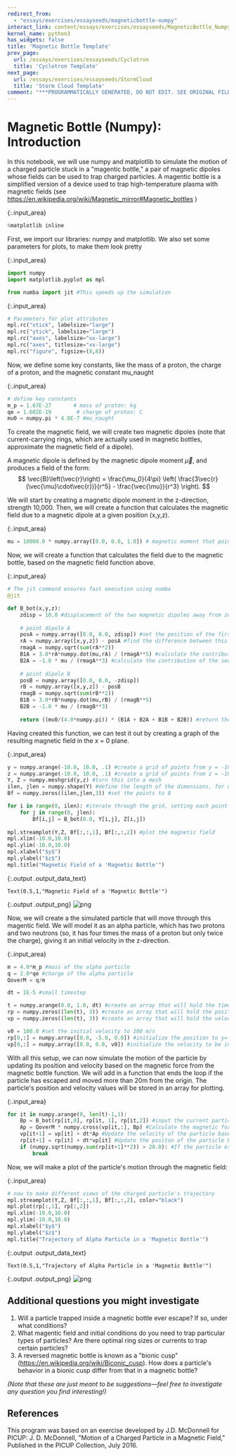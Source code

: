 ```yaml
---
redirect_from:
  - "essays/exercises/essayseeds/magneticbottle-numpy"
interact_link: content/essays/exercises/essayseeds/MagneticBottle_Numpy.ipynb
kernel_name: python3
has_widgets: false
title: 'Magnetic Bottle Template'
prev_page:
  url: /essays/exercises/essayseeds/Cyclotron
  title: 'Cyclotron Template'
next_page:
  url: /essays/exercises/essayseeds/StormCloud
  title: 'Storm Cloud Template'
comment: "***PROGRAMMATICALLY GENERATED, DO NOT EDIT. SEE ORIGINAL FILES IN /content***"
---
```


# Magnetic Bottle (Numpy): Introduction

In this notebook, we will use numpy and matplotlib to simulate the motion of a charged particle stuck in a "magentic bottle," a pair of magnetic dipoles whose fields can be used to trap charged particles. A magentic bottle is a simplified version of a device used to trap high-temperature plasma with magnetic fields (see https://en.wikipedia.org/wiki/Magnetic_mirror#Magnetic_bottles )



{:.input_area}
```python
%matplotlib inline
```


First, we import our libraries: numpy and matplotlib. We also set some parameters for plots, to make them look pretty



{:.input_area}
```python
import numpy
import matplotlib.pyplot as mpl

from numba import jit #This speeds up the simulation
```




{:.input_area}
```python
# Parameters for plot attributes
mpl.rc("xtick", labelsize="large")
mpl.rc("ytick", labelsize="large")
mpl.rc("axes", labelsize="xx-large")
mpl.rc("axes", titlesize="xx-large")
mpl.rc("figure", figsize=(8,8))
```


Now, we define some key constants, like the mass of a proton, the charge of a proton, and the magnetic constant mu_naught



{:.input_area}
```python
# define key constants
m_p = 1.67E-27       # mass of proton: kg
qe = 1.602E-19        # charge of proton: C
mu0 = numpy.pi * 4.0E-7 #mu_naught
```


To create the magnetic field, we will create two magnetic dipoles (note that current-carrying rings, which are actually used in magnetic bottles, approximate the magnetic field of a dipole). 

A magnetic dipole is defined by the magnetic dipole moment $\vec{\mu}$, and produces a field of the form:
$$ \vec{B}\left(\vec{r}\right) = \frac{\mu_0}{4\pi} \left( \frac{3\vec{r}(\vec{\mu}\cdot\vec{r})}{r^5} - \frac{\vec{\mu}}{r^3} \right).  $$

We will start by creating a magnetic dipole moment in the z-direction, strength 10,000. Then, we will create a function that calculates the magnetic field due to a magnetic dipole at a given position (x,y,z).



{:.input_area}
```python
mu = 10000.0 * numpy.array([0.0, 0.0, 1.0]) # magnetic moment that points in the z direction
```


Now, we will create a function that calculates the field due to the magnetic bottle, based on the magnetic field function above.



{:.input_area}
```python
# The jit command ensures fast execution using numba
@jit

def B_bot(x,y,z):
    zdisp = 10.0 #displacement of the two magnetic dipoles away from zero (one is at z = +zdisp, the other at -zdisp)
    
    # point dipole A
    posA = numpy.array([0.0, 0.0, zdisp]) #set the position of the first dipole
    rA = numpy.array([x,y,z]) - posA #find the difference between this position and the observation position
    rmagA = numpy.sqrt(sum(rA**2))
    B1A = 3.0*rA*numpy.dot(mu,rA) / (rmagA**5) #calculate the contribution of the first term to the magnetic field
    B2A = -1.0 * mu / (rmagA**3) #calculate the contribution of the second term
    
    # point dipole B
    posB = numpy.array([0.0, 0.0, -zdisp])
    rB = numpy.array([x,y,z]) - posB
    rmagB = numpy.sqrt(sum(rB**2))
    B1B = 3.0*rB*numpy.dot(mu,rB) / (rmagB**5)
    B2B = -1.0 * mu / (rmagB**3)
    
    return ((mu0/(4.0*numpy.pi)) * (B1A + B2A + B1B + B2B)) #return the magnetic field due to the magnetic bottle.
```


Having created this function, we can test it out by creating a graph of the resulting magnetic field in the x = 0 plane.



{:.input_area}
```python
y = numpy.arange(-10.0, 10.0, .1) #create a grid of points from y = -10 to 10
z = numpy.arange(-10.0, 10.0, .1) #create a grid of points from z = -10 to 10
Y, Z = numpy.meshgrid(y,z) #turn this into a mesh
ilen, jlen = numpy.shape(Y) #define the length of the dimensions, for use in iteration
Bf = numpy.zeros((ilen,jlen,3)) #set the points to 0

for i in range(0, ilen): #iterate through the grid, setting each point equal to the magnetic field value there
    for j in range(0, jlen):
        Bf[i,j] = B_bot(0.0, Y[i,j], Z[i,j]) 
        
mpl.streamplot(Y,Z, Bf[:,:,1], Bf[:,:,2]) #plot the magnetic field
mpl.xlim(-10.0,10.0)
mpl.ylim(-10.0,10.0)
mpl.xlabel("$y$")
mpl.ylabel("$z$")
mpl.title("Magnetic Field of a 'Magnetic Bottle'")
```





{:.output .output_data_text}
```
Text(0.5,1,"Magnetic Field of a 'Magnetic Bottle'")
```




{:.output .output_png}
![png](../../../images/essays/exercises/essayseeds/MagneticBottle_Numpy_13_1.png)



Now, we will create a the simulated particle that will move through this magentic field. We will model it as an alpha particle, which has two protons and two neutrons (so, it has four times the mass of a proton but only twice the charge), giving it an initial velocity in the z-direction.



{:.input_area}
```python
m = 4.0*m_p #mass of the alpha particle
q = 2.0*qe #charge of the alpha particle
QoverM = q/m

dt = 1E-5 #small timestep

t = numpy.arange(0.0, 1.0, dt) #create an array that will hold the times
rp = numpy.zeros((len(t), 3)) #create an array that will hold the position values
vp = numpy.zeros((len(t), 3)) #create an array that will hold the velocity values

v0 = 100.0 #set the initial velocity to 100 m/s
rp[0,:] = numpy.array([0.0, -5.0, 0.0]) #initialize the position to y=-5, 5m above the lower dipole
vp[0,:] = numpy.array([0.0, 0.0, v0]) #initialize the velocity to be in the z-direction
```


With all this setup, we can now simulate the motion of the particle by updating its position and velocity based on the magnetic force from the magnetic bottle function. We will add in a function that ends the loop if the particle has escaped and moved more than 20m from the origin. The particle's position and velocity values will be stored in an array for plotting.



{:.input_area}
```python
for it in numpy.arange(0, len(t)-1,1):
    Bp = B_bot(rp[it,0], rp[it, 1], rp[it,2]) #input the current particle position into the B_bot function to get the magnetic field
    Ap = QoverM * numpy.cross(vp[it,:], Bp) #Calculate the magnetic force on the particle
    vp[it+1] = vp[it] + dt*Ap #Update the velocity of the particle based on this force
    rp[it+1] = rp[it] + dt*vp[it] #Update the positon of the particle based on this velocity
    if (numpy.sqrt(numpy.sum(rp[it+1]**2)) > 20.0): #If the particle escapes (goes more than 20m away from the origin) end the loop
        break
```


Now, we will make a plot of the particle's motion through the magnetic field: 



{:.input_area}
```python
# now to make different views of the charged particle's trajectory
mpl.streamplot(Y,Z, Bf[:,:,1], Bf[:,:,2], color="black")
mpl.plot(rp[:,1], rp[:,2])
mpl.xlim(-10.0,10.0)
mpl.ylim(-10.0,10.0)
mpl.xlabel("$y$")
mpl.ylabel("$z$")
mpl.title("Trajectory of Alpha Particle in a 'Magnetic Bottle'")
```





{:.output .output_data_text}
```
Text(0.5,1,"Trajectory of Alpha Particle in a 'Magnetic Bottle'")
```




{:.output .output_png}
![png](../../../images/essays/exercises/essayseeds/MagneticBottle_Numpy_19_1.png)



## Additional questions you might investigate

1. Will a particle trapped inside a magnetic bottle ever escape? If so, under what conditions?
2. What magentic field and initial conditions do you need to trap particular types of particles? Are there optimal ring sizes or currents to trap certain particles?
3. A reversed magnetic bottle is known as a "bionic cusp" (https://en.wikipedia.org/wiki/Biconic_cusp). How does a particle's behavior in a bionic cusp differ from that in a magnetic bottle?

*(Note that these are just meant to be suggestions—feel free to investigate any question you find interesting!)*

## References

This program was based on an exercise developed by J.D. McDonnell for PICUP: 
J. D. McDonnell, "Motion of a Charged Particle in a Magnetic Field," Published in the PICUP Collection, July 2016.
